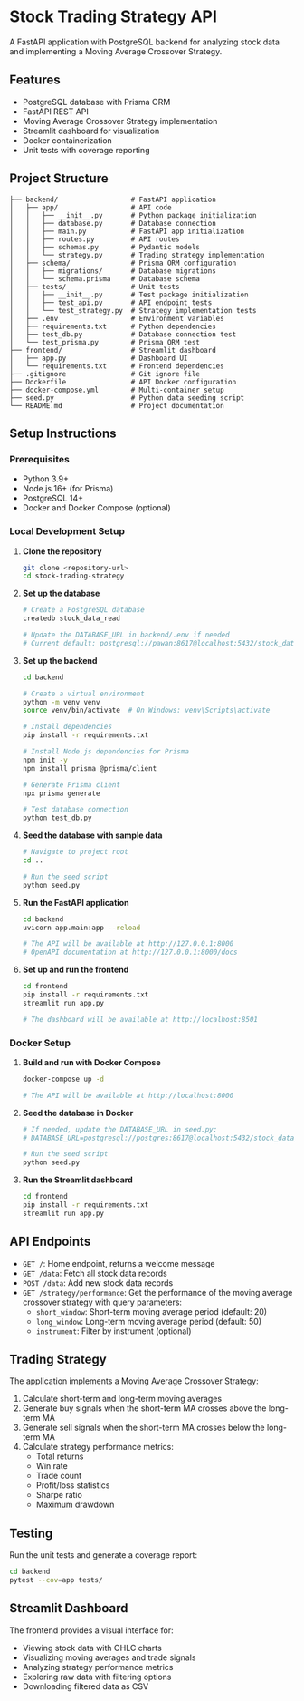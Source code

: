 
# Stock Trading Strategy API

A FastAPI application with PostgreSQL backend for analyzing stock data and implementing a Moving Average Crossover Strategy.

## Features

* PostgreSQL database with Prisma ORM
* FastAPI REST API
* Moving Average Crossover Strategy implementation
* Streamlit dashboard for visualization
* Docker containerization
* Unit tests with coverage reporting

## Project Structure

```
├── backend/                  # FastAPI application
│   ├── app/                  # API code
│   │   ├── __init__.py       # Python package initialization
│   │   ├── database.py       # Database connection
│   │   ├── main.py           # FastAPI app initialization
│   │   ├── routes.py         # API routes
│   │   ├── schemas.py        # Pydantic models
│   │   └── strategy.py       # Trading strategy implementation
│   ├── schema/               # Prisma ORM configuration
│   │   ├── migrations/       # Database migrations
│   │   └── schema.prisma     # Database schema
│   ├── tests/                # Unit tests
│   │   ├── __init__.py       # Test package initialization
│   │   ├── test_api.py       # API endpoint tests
│   │   └── test_strategy.py  # Strategy implementation tests
│   ├── .env                  # Environment variables
│   ├── requirements.txt      # Python dependencies
│   ├── test_db.py            # Database connection test
│   └── test_prisma.py        # Prisma ORM test
├── frontend/                 # Streamlit dashboard
│   ├── app.py                # Dashboard UI
│   └── requirements.txt      # Frontend dependencies
├── .gitignore                # Git ignore file
├── Dockerfile                # API Docker configuration
├── docker-compose.yml        # Multi-container setup
├── seed.py                   # Python data seeding script
└── README.md                 # Project documentation
```

## Setup Instructions

### Prerequisites

* Python 3.9+
* Node.js 16+ (for Prisma)
* PostgreSQL 14+
* Docker and Docker Compose (optional)

### Local Development Setup

1. **Clone the repository**
   ```bash
   git clone <repository-url>
   cd stock-trading-strategy
   ```
2. **Set up the database**
   ```bash
   # Create a PostgreSQL database
   createdb stock_data_read

   # Update the DATABASE_URL in backend/.env if needed
   # Current default: postgresql://pawan:8617@localhost:5432/stock_data_read
   ```
3. **Set up the backend**
   ```bash
   cd backend

   # Create a virtual environment
   python -m venv venv
   source venv/bin/activate  # On Windows: venv\Scripts\activate

   # Install dependencies
   pip install -r requirements.txt

   # Install Node.js dependencies for Prisma
   npm init -y
   npm install prisma @prisma/client

   # Generate Prisma client
   npx prisma generate

   # Test database connection
   python test_db.py
   ```
4. **Seed the database with sample data**
   ```bash
   # Navigate to project root
   cd ..

   # Run the seed script
   python seed.py
   ```
5. **Run the FastAPI application**
   ```bash
   cd backend
   uvicorn app.main:app --reload

   # The API will be available at http://127.0.0.1:8000
   # OpenAPI documentation at http://127.0.0.1:8000/docs
   ```
6. **Set up and run the frontend**
   ```bash
   cd frontend
   pip install -r requirements.txt
   streamlit run app.py

   # The dashboard will be available at http://localhost:8501
   ```

### Docker Setup

1. **Build and run with Docker Compose**
   ```bash
   docker-compose up -d

   # The API will be available at http://localhost:8000
   ```
2. **Seed the database in Docker**
   ```bash
   # If needed, update the DATABASE_URL in seed.py:
   # DATABASE_URL=postgresql://postgres:8617@localhost:5432/stock_data_read

   # Run the seed script
   python seed.py
   ```
3. **Run the Streamlit dashboard**
   ```bash
   cd frontend
   pip install -r requirements.txt
   streamlit run app.py
   ```

## API Endpoints

* `GET /`: Home endpoint, returns a welcome message
* `GET /data`: Fetch all stock data records
* `POST /data`: Add new stock data records
* `GET /strategy/performance`: Get the performance of the moving average crossover strategy with query parameters:
  * `short_window`: Short-term moving average period (default: 20)
  * `long_window`: Long-term moving average period (default: 50)
  * `instrument`: Filter by instrument (optional)

## Trading Strategy

The application implements a Moving Average Crossover Strategy:

1. Calculate short-term and long-term moving averages
2. Generate buy signals when the short-term MA crosses above the long-term MA
3. Generate sell signals when the short-term MA crosses below the long-term MA
4. Calculate strategy performance metrics:
   * Total returns
   * Win rate
   * Trade count
   * Profit/loss statistics
   * Sharpe ratio
   * Maximum drawdown

## Testing

Run the unit tests and generate a coverage report:

```bash
cd backend
pytest --cov=app tests/
```

## Streamlit Dashboard

The frontend provides a visual interface for:

* Viewing stock data with OHLC charts
* Visualizing moving averages and trade signals
* Analyzing strategy performance metrics
* Exploring raw data with filtering options
* Downloading filtered data as CSV
